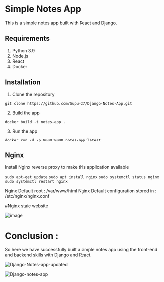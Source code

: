 # Simple Notes App
This is a simple notes app built with React and Django.

## Requirements
1. Python 3.9
2. Node.js
3. React
4. Docker

## Installation
1. Clone the repository
```
git clone https://github.com/Supu-27/Django-Notes-App.git
```

2. Build the app
```
docker build -t notes-app .
```

3. Run the app
```
docker run -d -p 8000:8000 notes-app:latest
```

## Nginx

Install Nginx reverse proxy to make this application available

`sudo apt-get update`
`sudo apt install nginx`
`sudo systemctl status nginx`
`sudo systemctl restart nginx`

Nginx Default root : /var/www/html
Nginx Default configuration stored in : /etc/nginx/nginx.conf


#Nginx staic website


![image](https://user-images.githubusercontent.com/125067454/234197604-887446ff-0db8-4e30-b4e9-235156e2c9a3.png)












# Conclusion :

So here we have successfully built a simple notes app using the front-end and backend skills with Django and React.













![Django-Notes-app-updated](https://user-images.githubusercontent.com/125067454/234096119-b30771d7-2cb7-4175-9286-3f2e68b95582.png)















![Django-notes-app](https://user-images.githubusercontent.com/125067454/234079330-1607b9da-1041-4c68-95ed-0252d000cd3c.png)




















